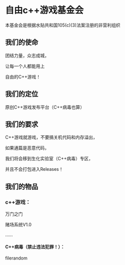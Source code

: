 # 自由c++游戏基金会

本基金会是根据水贴共和国105(c)(3)法案注册的非营利组织

## 我们的使命

团结力量，众志成城，

让每一个人都能用上

自由的C++游戏！

## 我们的定位

原创C++游戏发布平台（C++病毒也算）

## 我们的要求

C++游戏就游戏，不要搞关机代码和内存溢出，

如果通篇是恶意代码，

我们将会移到生化实验室（C++病毒）专区，

并且不会打包进入Releases！

## 我们的物品

### c++游戏：

万门之门

赌场系统V1.0

……

#### C++病毒（禁止违法犯罪！）：

filerandom
